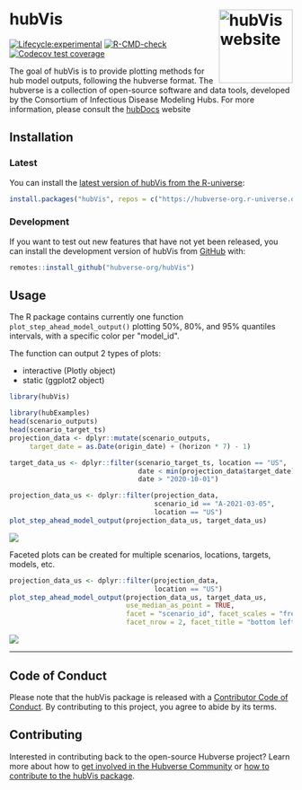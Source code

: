 # hubVis <a href="https://hubverse-org.github.io/hubVis/"><img src="man/figures/logo.png" align="right" height="131" alt="hubVis website" /></a>

[![Lifecycle:experimental](https://img.shields.io/badge/lifecycle-experimental-orange.svg)](https://lifecycle.r-lib.org/articles/stages.html#experimental)
[![R-CMD-check](https://github.com/hubverse-org/hubVis/actions/workflows/R-CMD-check.yaml/badge.svg)](https://github.com/hubverse-org/hubVis/actions/workflows/R-CMD-check.yaml)
[![Codecov test coverage](https://codecov.io/gh/hubverse-org/hubVis/branch/main/graph/badge.svg)](https://app.codecov.io/gh/hubverse-org/hubVis?branch=main)

The goal of hubVis is to provide plotting methods for hub model outputs,
following the hubverse format. The hubverse is a collection of open-source
software and data tools, developed by the Consortium of Infectious Disease
Modeling Hubs. For more information, please consult the
[hubDocs](https://docs.hubverse.io/en/latest/) website

## Installation

### Latest

You can install the [latest version of hubVis from the R-universe](https://hubverse-org.r-universe.dev/hubVis):

```r
install.packages("hubVis", repos = c("https://hubverse-org.r-universe.dev", "https://cloud.r-project.org"))
```

### Development

If you want to test out new features that have not yet been released, you can install the development version of hubVis from [GitHub](https://github.com/) with:

```r
remotes::install_github("hubverse-org/hubVis")
```

## Usage

The R package contains currently one function `plot_step_ahead_model_output()`
plotting 50%, 80%, and 95% quantiles intervals, with a specific color per
"model\_id".

The function can output 2 types of plots:

- interactive (Plotly object)
- static (ggplot2 object)

```r
library(hubVis)
```

```r
library(hubExamples)
head(scenario_outputs)
head(scenario_target_ts)
projection_data <- dplyr::mutate(scenario_outputs,
     target_date = as.Date(origin_date) + (horizon * 7) - 1)

target_data_us <- dplyr::filter(scenario_target_ts, location == "US",
                                date < min(projection_data$target_date) + 21,
                                date > "2020-10-01")
```

```r
projection_data_us <- dplyr::filter(projection_data,
                                    scenario_id == "A-2021-03-05",
                                    location == "US")
plot_step_ahead_model_output(projection_data_us, target_data_us)
```

![](./man/figures/simple_plotly.png)

Faceted plots can be created for multiple scenarios, locations, targets,
models, etc.

```r
projection_data_us <- dplyr::filter(projection_data,
                                    location == "US")
plot_step_ahead_model_output(projection_data_us, target_data_us, 
                             use_median_as_point = TRUE,
                             facet = "scenario_id", facet_scales = "free_x", 
                             facet_nrow = 2, facet_title = "bottom left")
```

![](./man/figures/facet_plot.png)

***

## Code of Conduct

Please note that the hubVis package is released with a [Contributor Code of Conduct](.github/CODE_OF_CONDUCT.md). By contributing to this project, you agree to abide by its terms.

## Contributing

Interested in contributing back to the open-source Hubverse project?
Learn more about how to [get involved in the Hubverse Community](https://docs.hubverse.io/en/latest/overview/contribute.html) or [how to contribute to the hubVis package](.github/CONTRIBUTING.md).


